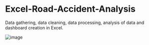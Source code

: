 # Excel-Road-Accident-Analysis
Data gathering, data cleaning, data processing, analysis of data and dashboard creation in Excel.

![image](https://github.com/harshitha1201/Excel-Road-Accident-Analysis/assets/97012127/3b6aec0e-42b7-494e-a5e4-b8c4e860cea1)
